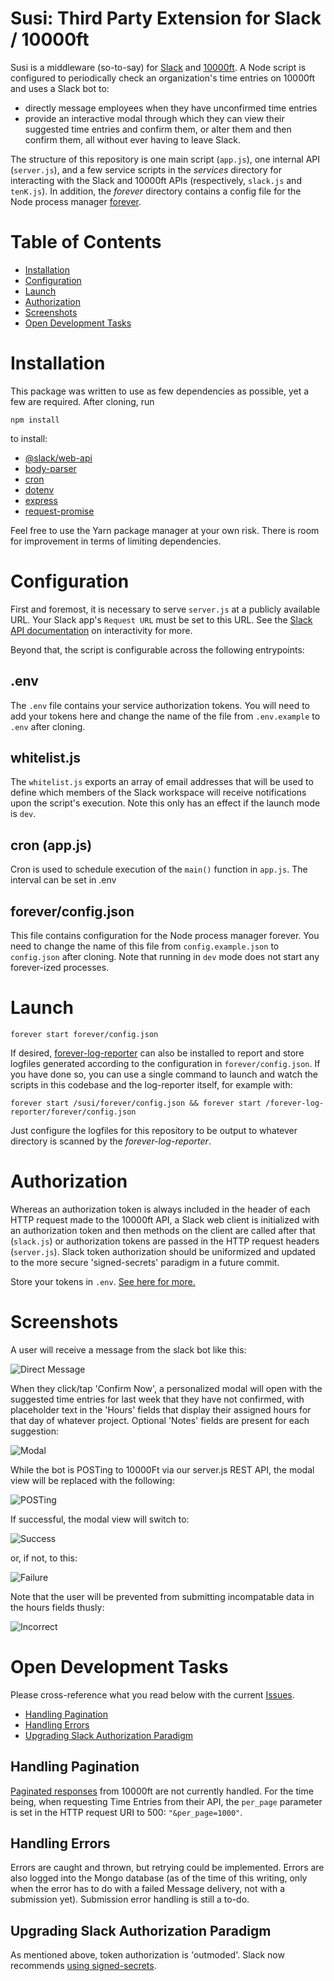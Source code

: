 # Susi: Third Party Extension for Slack / 10000ft

Susi is a middleware (so-to-say) for [Slack](https://slack.com) and [10000ft](https://github.com/10Kft/10kft-api). A Node script is configured to periodically check an organization's time entries on 10000ft and uses a Slack bot to:
  * directly message employees when they have unconfirmed time entries
  * provide an interactive modal through which they can view their suggested time entries and confirm them, or alter them and then confirm them, all without ever having to leave Slack.

The structure of this repository is one main script (`app.js`), one internal API (`server.js`), and a few service scripts in the *services* directory for interacting with the Slack and 10000ft APIs (respectively, `slack.js` and `tenK.js`). In addition, the *forever* directory contains a config file for the Node process manager [forever](https://www.npmjs.com/package/forever). 

# Table of Contents

* [Installation](#Installation)
* [Configuration](#Configuration)
* [Launch](#Launch)
* [Authorization](#Authorization)
* [Screenshots](#Screenshots)
* [Open Development Tasks](#Open-Development-Tasks)

# Installation

This package was written to use as few dependencies as possible, yet a few are required. After cloning, run 

`npm install` 

to install:

* [@slack/web-api](https://slack.dev/node-slack-sdk/web-api)
* [body-parser](https://www.npmjs.com/package/body-parser)
* [cron](https://www.npmjs.com/package/cron)
* [dotenv](https://www.npmjs.com/package/dotenv)
* [express](https://www.npmjs.com/package/express)
* [request-promise](https://www.npmjs.com/package/request-promise)

Feel free to use the Yarn package manager at your own risk. There is room for improvement in terms of limiting dependencies. 

# Configuration

First and foremost, it is necessary to serve `server.js` at a publicly available URL. Your Slack app's `Request URL` must be set to this URL. See the [Slack API documentation](https://api.slack.com/messaging/interactivity#components) on interactivity for more. 

Beyond that, the script is configurable across the following entrypoints:

## .env

The `.env` file contains your service authorization tokens. You will need to add your tokens here and change the name of the file from `.env.example` to `.env` after cloning. 

## whitelist.js

The `whitelist.js` exports an array of email addresses that will be used to define which members of the Slack workspace will receive notifications upon the script's execution. Note this only has an effect if the launch mode is `dev`.

## cron (app.js)

Cron is used to schedule execution of the `main()` function in `app.js`. The interval can be set in .env

## forever/config.json

This file contains configuration for the Node process manager forever. You need to change the name of this file from `config.example.json` to `config.json` after cloning. Note that running in `dev` mode does not start any forever-ized processes.

# Launch

```forever start forever/config.json```

If desired, [forever-log-reporter](https://github.com/nick-bratton/forever-log-reporter) can also be installed to report and store logfiles generated according to the configuration in `forever/config.json`. If you have done so, you can use a single command to launch and watch the scripts in this codebase and the log-reporter itself, for example with: 

```forever start /susi/forever/config.json && forever start /forever-log-reporter/forever/config.json```

Just configure the logfiles for this repository to be output to whatever directory is scanned by the *forever-log-reporter*.

# Authorization

Whereas an authorization token is always included in the header of each HTTP request made to the 10000ft API, a Slack web client is initialized with an authorization token and then methods on the client are called after that (`slack.js`) or authorization tokens are passed in the HTTP request headers (`server.js`). Slack token authorization should be uniformized and updated to the more secure 'signed-secrets' paradigm in a future commit.

Store your tokens in `.env`. [See here for more.](#env)

# Screenshots

A user will receive a message from the slack bot like this: 

![Direct Message](./assets/dm.png)

When they click/tap 'Confirm Now', a personalized modal will open with the suggested time entries for last week that they have not confirmed, with placeholder text in the 'Hours' fields that display their assigned hours for that day of whatever project. Optional 'Notes' fields are present for each suggestion:

![Modal](./assets/modal.png)

While the bot is POSTing to 10000Ft via our server.js REST API, the modal view will be replaced with the following:

![POSTing](./assets/post.png)

If successful, the modal view will switch to: 

![Success](./assets/success.png)

or, if not, to this:

![Failure](./assets/failure.png)

Note that the user will be prevented from submitting incompatable data in the hours fields thusly: 

![Incorrect](./assets/incorrect.png)


# Open Development Tasks

Please cross-reference what you read below with the current [Issues](https://github.com/nick-bratton/susi/issues).

* [Handling Pagination](#handling-pagination)
* [Handling Errors](#handling-errors)
* [Upgrading Slack Authorization Paradigm](#upgrading-slack-authorization-paradigm)

## Handling Pagination

[Paginated responses](https://github.com/10Kft/10kft-api/blob/master/sections/first-things-first.md#pagination) from 10000ft are not currently handled. For the time being, when requesting Time Entries from their API, the `per_page` parameter is set in the HTTP request URI to 500: `"&per_page=1000"`.

## Handling Errors

Errors are caught and thrown, but retrying could be implemented. Errors are also logged into the Mongo database (as of the time of this writing, only when the error has to do with a failed Message delivery, not with a submission yet). Submission error handling is still a to-do.

## Upgrading Slack Authorization Paradigm

As mentioned above, token authorization is 'outmoded'. Slack now recommends [using signed-secrets](https://api.slack.com/docs/verifying-requests-from-slack).